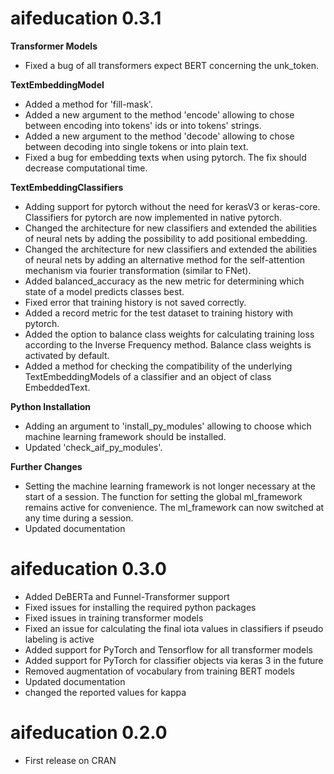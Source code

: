 # aifeducation 0.3.1
**Transformer Models**
-   Fixed a bug of all transformers expect BERT concerning the unk_token.

**TextEmbeddingModel**

-   Added a method for 'fill-mask'.
-   Added a new argument to the method 'encode' allowing to chose
    between encoding into tokens' ids or into tokens' strings.
-   Added a new argument to the method 'decode' allowing to chose
    between decoding into single tokens or into plain text.
-   Fixed a bug for embedding texts when using pytorch. The fix should
    decrease computational time.
    
**TextEmbeddingClassifiers**
    
-   Adding support for pytorch without the need for kerasV3
    or keras-core. Classifiers for pytorch are now implemented in native pytorch.
-   Changed the architecture for new classifiers and extended
    the abilities of neural nets by adding the possibility to add positional embedding.
-   Changed the architecture for new classifiers and extended
    the abilities of neural nets by adding an alternative method for the self-attention
    mechanism via fourier transformation (similar to FNet).
-   Added balanced_accuracy as the new metric for determining
    which state of a model predicts classes best.
-   Fixed error that training history is not saved correctly.
-   Added a record metric for the test dataset to training
    history with pytorch.
-   Added the option to balance class weights for
    calculating training loss according to the Inverse Frequency method. 
    Balance class weights is activated by default.
-   Added a method for checking the compatibility of the underlying TextEmbeddingModels
    of a classifier and an object of class EmbeddedText.
    
**Python Installation**
-   Adding an argument to 'install_py_modules' allowing to choose which machine
    learning framework should be installed.
-   Updated 'check_aif_py_modules'.
    
**Further Changes**
    
-   Setting the machine learning framework is not longer necessary at the start 
    of a session. The function for setting the global ml_framework remains active
    for convenience. The ml_framework can now switched at any time during a session.
-   Updated documentation

# aifeducation 0.3.0

-   Added DeBERTa and Funnel-Transformer support
-   Fixed issues for installing the required python packages
-   Fixed issues in training transformer models
-   Fixed an issue for calculating the final iota values in classifiers if pseudo labeling is active
-   Added support for PyTorch and Tensorflow for all transformer models
-   Added support for PyTorch for classifier objects via keras 3 in the future
-   Removed augmentation of vocabulary from training BERT models
-   Updated documentation
-   changed the reported values for kappa

# aifeducation 0.2.0

-   First release on CRAN
